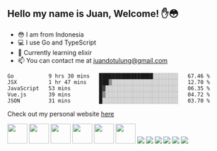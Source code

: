## Hello my name is Juan, Welcome! ✋😳

- 😳 I am from Indonesia
- 💻 I use Go and TypeScript
- 📖 Currently learning elixir
- 📫 You can contact me at juandotulung@gmail.com

<!--START_SECTION:waka-->
```text
Go           9 hrs 30 mins   █████████████████░░░░░░░░   67.46 % 
JSX          1 hr 47 mins    ███▒░░░░░░░░░░░░░░░░░░░░░   12.70 % 
JavaScript   53 mins         █▓░░░░░░░░░░░░░░░░░░░░░░░   06.35 % 
Vue.js       39 mins         █▒░░░░░░░░░░░░░░░░░░░░░░░   04.72 % 
JSON         31 mins         █░░░░░░░░░░░░░░░░░░░░░░░░   03.70 % 
```
<!--END_SECTION:waka-->

Check out my personal website [here](https://juanc.me)

[<img height="45" src="https://img.icons8.com/color/50/000000/golang.png"/>](https://icons8.com/icon/44442/golang)
[<img height="45" src="https://img.icons8.com/color/48/26e07f/nodejs.png"/>](https://icons8.com/icon/54087/nodejs)
[<img height="45" src="https://img.icons8.com/color/48/000000/javascript.png"/>](https://icons8.com/icon/108784/javascript)
[<img height="45" src="https://img.icons8.com/color/48/000000/typescript.png"/>](https://icons8.com/icon/uJM6fQYqDaZK/typescript)
[<img height="45" src="https://img.icons8.com/windows/32/26e07f/vuejs.png"/>](https://icons8.com/icon/3UzMbioJA7La/vuejs)
[<img height="45" src="https://img.icons8.com/plasticine/100/26e07f/react.png"/>](https://icons8.com/icon/NfbyHexzVEDk/react)
[<img src="https://img.icons8.com/officel/48/000000/php-logo.png"/>](https://icons8.com/icon/fAMVO_fuoOuC/php-logo)
[<img src="https://img.icons8.com/color/48/26e07f/postgreesql.png"/>](https://icons8.com/icon/38561/postgresql)
[<img src="https://img.icons8.com/color/48/000000/mysql-logo.png"/>](https://icons8.com/icon/UFXRpPFebwa2/mysql-logo)
[<img src="https://img.icons8.com/color/48/000000/mongodb.png"/>](https://icons8.com/icon/74402/mongodb)
[<img src="https://img.icons8.com/color/48/000000/redis.png"/>](https://icons8.com/icon/pHS3eRpynIRQ/redis)
[<img src="https://img.icons8.com/color/48/000000/docker.png"/>](https://icons8.com/icon/22813/docker)
